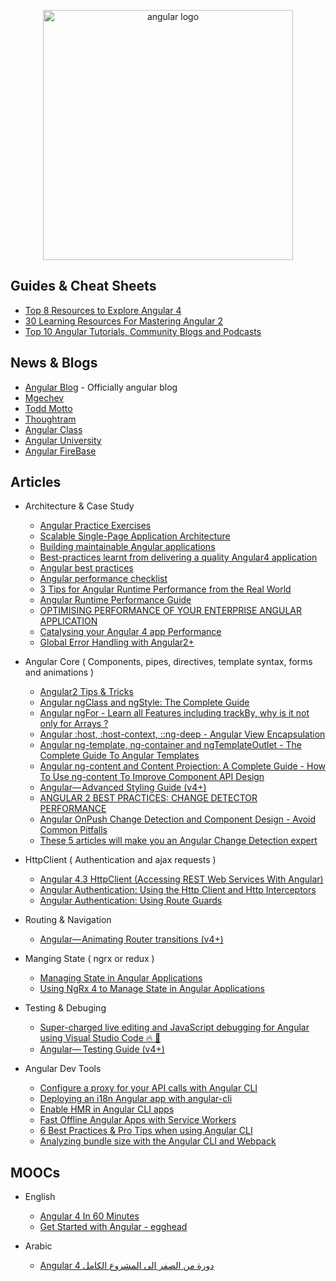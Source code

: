 <p align="center">
  <img width="400" src="https://angular.io/assets/images/logos/angular/angular.svg"  alt="angular logo">
</p>

## Guides & Cheat Sheets

- [Top 8 Resources to Explore Angular 4](https://hackernoon.com/top-8-resources-to-explore-angular-4-ff2c1b42020a)
- [30 Learning Resources For Mastering Angular 2](https://tutorialzine.com/2016/09/30-learning-resources-for-mastering-angular-2)
- [Top 10 Angular Tutorials, Community Blogs and Podcasts](http://blog.angular-university.io/top-10-angular-2-tutorials-blogs-and-podcasts/)

## News & Blogs

- [Angular Blog](https://blog.angular.io/) - Officially angular blog
- [Mgechev](http://blog.mgechev.com/)
- [Todd Motto](https://toddmotto.com/)
- [Thoughtram](https://blog.thoughtram.io/)
- [Angular Class](https://angularclass.com/blog/)
- [Angular University](https://angular-university.io/)
- [Angular FireBase](https://angularfirebase.com/lessons/)

## Articles

- Architecture & Case Study

  - [Angular Practice Exercises](https://jcoop.io/angular-practice-exercises/)
  - [Scalable Single-Page Application Architecture](http://blog.mgechev.com/2016/04/10/scalable-javascript-single-page-app-angular2-application-architecture/)
  - [Building maintainable Angular applications](https://medium.com/curated-by-versett/building-maintainable-angular-2-applications-5b9ec4b463a1)
  - [Best-practices learnt from delivering a quality Angular4 application](https://hackernoon.com/best-practices-learnt-from-delivering-a-quality-angular4-application-2cd074ea53b3)
  - [Angular best practices](https://docs.google.com/presentation/d/1dlEE3JMmFtsb1FdFmxhj-vxEfWPfDVp5pXf-YbqAj8o/preview?slide=id.p)
  - [Angular performance checklist](https://github.com/mgechev/angular-performance-checklist)
  - [3 Tips for Angular Runtime Performance from the Real World](https://blog.angular.io/3-tips-for-angular-runtime-performance-from-the-real-world-d467fbc8f66e)
  - [Angular Runtime Performance Guide](https://blog.oasisdigital.com/2017/angular-runtime-performance-guide/)
  - [OPTIMISING PERFORMANCE OF YOUR ENTERPRISE ANGULAR APPLICATION](https://ordina-jworks.github.io/angular/2017/04/04/optimising-performance-of-your-enterprise-angular-application.html)
  - [Catalysing your Angular 4 app Performance](https://medium.com/paramsingh-66174/catalysing-your-angular-4-app-performance-9211979075f6)
  - [Global Error Handling with Angular2+](https://medium.com/@amcdnl/global-error-handling-with-angular2-6b992bdfb59c)

- Angular Core ( Components, pipes, directives, template syntax, forms and animations )

  - [Angular2 Tips & Tricks](https://medium.com/@amcdnl/angular2-things-you-might-not-know-439ce70d335a)
  - [Angular ngClass and ngStyle: The Complete Guide](https://blog.angular-university.io/angular-ngclass-ngstyle/)
  - [Angular ngFor - Learn all Features including trackBy, why is it not only for Arrays ?](http://blog.angular-university.io/angular-2-ngfor/)
  - [Angular :host, :host-context, ::ng-deep - Angular View Encapsulation](https://blog.angular-university.io/angular-host-context/)
  - [Angular ng-template, ng-container and ngTemplateOutlet - The Complete Guide To Angular Templates](https://blog.angular-university.io/angular-ng-template-ng-container-ngtemplateoutlet/)
  - [Angular ng-content and Content Projection: A Complete Guide - How To Use ng-content To Improve Component API Design](https://blog.angular-university.io/angular-ng-content/)
  - [Angular— Advanced Styling Guide (v4+)](https://medium.com/google-developer-experts/angular-advanced-styling-guide-v4-f0765616e635)
  - [ANGULAR 2 BEST PRACTICES: CHANGE DETECTOR PERFORMANCE](https://www.lucidchart.com/techblog/2016/05/04/angular-2-best-practices-change-detector-performance/)
  - [Angular OnPush Change Detection and Component Design - Avoid Common Pitfalls](http://blog.angular-university.io/onpush-change-detection-how-it-works/)
  - [These 5 articles will make you an Angular Change Detection expert](https://blog.angularindepth.com/these-5-articles-will-make-you-an-angular-change-detection-expert-ed530d28930)

- HttpClient ( Authentication and ajax requests )

  - [Angular 4.3 HttpClient (Accessing REST Web Services With Angular)](https://medium.com/codingthesmartway-com-blog/angular-4-3-httpclient-accessing-rest-web-services-with-angular-2305b8fd654b)
  - [Angular Authentication: Using the Http Client and Http Interceptors](https://medium.com/@ryanchenkie_40935/angular-authentication-using-the-http-client-and-http-interceptors-2f9d1540eb8)
  - [Angular Authentication: Using Route Guards](https://ryanchenkie.com/angular-authentication-using-route-guards)

- Routing & Navigation

  - [Angular— Animating Router transitions (v4+)](https://medium.com/google-developer-experts/angular-2-animate-router-transitions-6de179e00204)

- Manging State ( ngrx or redux )

  - [Managing State in Angular Applications](https://blog.nrwl.io/managing-state-in-angular-applications-22b75ef5625f)
  - [Using NgRx 4 to Manage State in Angular Applications](https://blog.nrwl.io/using-ngrx-4-to-manage-state-in-angular-applications-64e7a1f84b7b)

- Testing & Debuging

  - [Super-charged live editing and JavaScript debugging for Angular using Visual Studio Code 🔥 🎉](https://medium.com/@auchenberg/super-charged-live-editing-and-javascript-debugging-for-angular-using-visual-studio-code-c29da251ec71)
  - [Angular—  Testing Guide (v4+)](https://medium.com/google-developer-experts/angular-2-testing-guide-a485b6cb1ef0)

- Angular Dev Tools
  - [Configure a proxy for your API calls with Angular CLI](https://juristr.com/blog/2016/11/configure-proxy-api-angular-cli/)
  - [Deploying an i18n Angular app with angular-cli](https://medium.com/@feloy/deploying-an-i18n-angular-app-with-angular-cli-fc788f17e358)
  - [Enable HMR in Angular CLI apps](https://medium.com/@beeman/tutorial-enable-hmr-in-angular-cli-apps-1b0d13b80130)
  - [Fast Offline Angular Apps with Service Workers](https://coryrylan.com/blog/fast-offline-angular-apps-with-service-workers)
  - [6 Best Practices & Pro Tips when using Angular CLI](https://medium.com/@tomastrajan/6-best-practices-pro-tips-for-angular-cli-better-developer-experience-7b328bc9db81)
  - [Analyzing bundle size with the Angular CLI and Webpack](https://coryrylan.com/blog/analyzing-bundle-size-with-the-angular-cli-and-webpack)

## MOOCs

- English

  - [Angular 4 In 60 Minutes](https://www.youtube.com/watch?v=KhzGSHNhnbI&t=2572s)
  - [Get Started with Angular - egghead](https://egghead.io/courses/get-started-with-angular)

- Arabic

  - [Angular 4 دورة من الصفر الى المشروع الكامل](https://www.youtube.com/playlist?list=PLMYF6NkLrdN9JJPTR0ksQcT3uumyco7UG)
